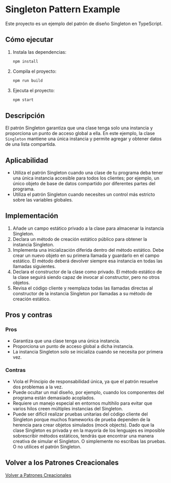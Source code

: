 # Singleton Pattern Example

Este proyecto es un ejemplo del patrón de diseño Singleton en TypeScript.

## Cómo ejecutar

1. Instala las dependencias:
    ```sh
    npm install
    ```

2. Compila el proyecto:
    ```sh
    npm run build
    ```

3. Ejecuta el proyecto:
    ```sh
    npm start
    ```

## Descripción

El patrón Singleton garantiza que una clase tenga solo una instancia y proporciona un punto de acceso global a ella. En este ejemplo, la clase `Singleton` mantiene una única instancia y permite agregar y obtener datos de una lista compartida.

## Aplicabilidad

- Utiliza el patrón Singleton cuando una clase de tu programa deba tener una única instancia accesible para todos los clientes; por ejemplo, un único objeto de base de datos compartido por diferentes partes del programa.
- Utiliza el patrón Singleton cuando necesites un control más estricto sobre las variables globales.

## Implementación

1. Añade un campo estático privado a la clase para almacenar la instancia Singleton.
2. Declara un método de creación estático público para obtener la instancia Singleton.
3. Implementa una inicialización diferida dentro del método estático. Debe crear un nuevo objeto en su primera llamada y guardarlo en el campo estático. El método deberá devolver siempre esa instancia en todas las llamadas siguientes.
4. Declara el constructor de la clase como privado. El método estático de la clase seguirá siendo capaz de invocar al constructor, pero no otros objetos.
5. Revisa el código cliente y reemplaza todas las llamadas directas al constructor de la instancia Singleton por llamadas a su método de creación estático.

## Pros y contras

### Pros
- Garantiza que una clase tenga una única instancia.
- Proporciona un punto de acceso global a dicha instancia.
- La instancia Singleton solo se inicializa cuando se necesita por primera vez.

### Contras
- Viola el Principio de responsabilidad única, ya que el patrón resuelve dos problemas a la vez.
- Puede ocultar un mal diseño, por ejemplo, cuando los componentes del programa están demasiado acoplados.
- Requiere un manejo especial en entornos multihilo para evitar que varios hilos creen múltiples instancias del Singleton.
- Puede ser difícil realizar pruebas unitarias del código cliente del Singleton porque muchos frameworks de prueba dependen de la herencia para crear objetos simulados (mock objects). Dado que la clase Singleton es privada y en la mayoría de los lenguajes es imposible sobrescribir métodos estáticos, tendrás que encontrar una manera creativa de simular el Singleton. O simplemente no escribas las pruebas. O no utilices el patrón Singleton.

## Volver a los Patrones Creacionales

[Volver a Patrones Creacionales](../README.md)
